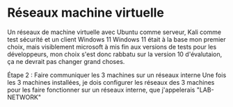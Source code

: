 # Réseaux machine virtuelle
Un réseaux de machine virtuelle avec Ubuntu comme serveur, Kali comme test sécurité et un client Windows 11
Windows 11 était à la base mon premier choix, mais visiblement microsoft à mis fin aux versions de tests pour les développeurs, mon choix s'est donc rabbatu sur la version 10 d'évalutaion, ça ne devrait pas changer grand choses. 

Étape 2 : Faire communiquer les 3 machines sur un réseaux interne
Une fois les 3 machines installées, je dois configurer les réseaux des 3 machines pour les faire fonctionner sur un réseaux interne, que j'appelerais "LAB-NETWORK"
